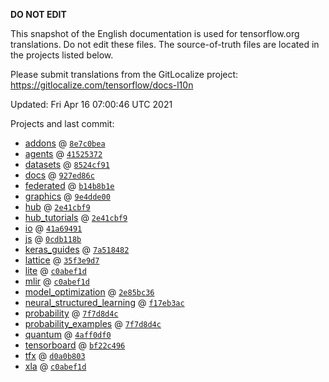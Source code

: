 __DO NOT EDIT__

This snapshot of the English documentation is used for tensorflow.org
translations. Do not edit these files. The source-of-truth files are located in
the projects listed below.

Please submit translations from the GitLocalize project: https://gitlocalize.com/tensorflow/docs-l10n

Updated: Fri Apr 16 07:00:46 UTC 2021

Projects and last commit:

- [addons](https://github.com/tensorflow/addons/tree/master/docs) @ <a href='https://github.com/tensorflow/addons/commit/8e7c0bea8df18db1eb3964c2b495c5b65d8243c2'><code>8e7c0bea</code></a>
- [agents](https://github.com/tensorflow/agents/tree/master/docs) @ <a href='https://github.com/tensorflow/agents/commit/41525372ac347ab0ab0d43ac6f0febba08a9434b'><code>41525372</code></a>
- [datasets](https://github.com/tensorflow/datasets/tree/master/docs) @ <a href='https://github.com/tensorflow/datasets/commit/8524cf91c0a3dab8a086b44a1b2a9fe325ef9599'><code>8524cf91</code></a>
- [docs](https://github.com/tensorflow/docs/tree/master/site/en) @ <a href='https://github.com/tensorflow/docs/commit/927ed86c89b0edba9a5cf44173d6533328ba28cc'><code>927ed86c</code></a>
- [federated](https://github.com/tensorflow/federated/tree/master/docs) @ <a href='https://github.com/tensorflow/federated/commit/b14b8b1e748a8adba0d19853accf3de4d9af2c86'><code>b14b8b1e</code></a>
- [graphics](https://github.com/tensorflow/graphics/tree/master/tensorflow_graphics/g3doc) @ <a href='https://github.com/tensorflow/graphics/commit/9e4dde0062dd4c96fed0cc332178c21a4cf14d57'><code>9e4dde00</code></a>
- [hub](https://github.com/tensorflow/hub/tree/master/docs) @ <a href='https://github.com/tensorflow/hub/commit/2e41cbf97349389ccce9774f73f88248eb08683b'><code>2e41cbf9</code></a>
- [hub_tutorials](https://github.com/tensorflow/hub/tree/master/examples/colab) @ <a href='https://github.com/tensorflow/hub/commit/2e41cbf97349389ccce9774f73f88248eb08683b'><code>2e41cbf9</code></a>
- [io](https://github.com/tensorflow/io/tree/master/docs) @ <a href='https://github.com/tensorflow/io/commit/41a694912bbcff95766fe18d59ee21f20ff85ba2'><code>41a69491</code></a>
- [js](https://github.com/tensorflow/tfjs-website/tree/master/docs) @ <a href='https://github.com/tensorflow/tfjs-website/commit/0cdb118b996428befb978671b8b8703ebd7e1c91'><code>0cdb118b</code></a>
- [keras_guides](https://github.com/tensorflow/docs/tree/snapshot-keras/site/en/guide/keras) @ <a href='https://github.com/tensorflow/docs/commit/7a518482b03a75f9bb3fb6fe08d5607c1cbfb59f'><code>7a518482</code></a>
- [lattice](https://github.com/tensorflow/lattice/tree/master/docs) @ <a href='https://github.com/tensorflow/lattice/commit/35f3e9d7da7f90a700d7a903e1818e82965f245c'><code>35f3e9d7</code></a>
- [lite](https://github.com/tensorflow/tensorflow/tree/master/tensorflow/lite/g3doc) @ <a href='https://github.com/tensorflow/tensorflow/commit/c0abef1d844a93d0c2d4adbed8e5dd8158e6f77c'><code>c0abef1d</code></a>
- [mlir](https://github.com/tensorflow/tensorflow/tree/master/tensorflow/compiler/mlir/g3doc) @ <a href='https://github.com/tensorflow/tensorflow/commit/c0abef1d844a93d0c2d4adbed8e5dd8158e6f77c'><code>c0abef1d</code></a>
- [model_optimization](https://github.com/tensorflow/model-optimization/tree/master/tensorflow_model_optimization/g3doc) @ <a href='https://github.com/tensorflow/model-optimization/commit/2e85bc366f48864994f1729c550d5eb6a9679d22'><code>2e85bc36</code></a>
- [neural_structured_learning](https://github.com/tensorflow/neural-structured-learning/tree/master/g3doc) @ <a href='https://github.com/tensorflow/neural-structured-learning/commit/f17eb3acf23fe97474917f293bcae5316e9134bc'><code>f17eb3ac</code></a>
- [probability](https://github.com/tensorflow/probability/tree/master/tensorflow_probability/g3doc) @ <a href='https://github.com/tensorflow/probability/commit/7f7d8d4c04e4f9efa0d0b6f1bcf966ec7695cdbf'><code>7f7d8d4c</code></a>
- [probability_examples](https://github.com/tensorflow/probability/tree/master/tensorflow_probability/examples/jupyter_notebooks) @ <a href='https://github.com/tensorflow/probability/commit/7f7d8d4c04e4f9efa0d0b6f1bcf966ec7695cdbf'><code>7f7d8d4c</code></a>
- [quantum](https://github.com/tensorflow/quantum/tree/master/docs) @ <a href='https://github.com/tensorflow/quantum/commit/4aff0df0a69ef83a9559cf43b3236e1b53479e27'><code>4aff0df0</code></a>
- [tensorboard](https://github.com/tensorflow/tensorboard/tree/master/docs) @ <a href='https://github.com/tensorflow/tensorboard/commit/bf22c496863ededf81debd07d9aa2fbc3af5b71d'><code>bf22c496</code></a>
- [tfx](https://github.com/tensorflow/tfx/tree/master/docs) @ <a href='https://github.com/tensorflow/tfx/commit/d0a0b80323ef55ba6777b54ca8c1a2e9ad472f38'><code>d0a0b803</code></a>
- [xla](https://github.com/tensorflow/tensorflow/tree/master/tensorflow/compiler/xla/g3doc) @ <a href='https://github.com/tensorflow/tensorflow/commit/c0abef1d844a93d0c2d4adbed8e5dd8158e6f77c'><code>c0abef1d</code></a>


